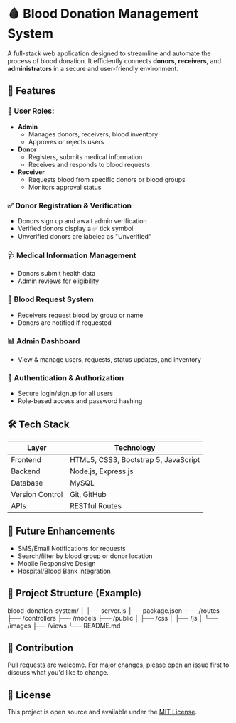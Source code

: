 # 🩸 Blood Donation Management System

A full-stack web application designed to streamline and automate the process of blood donation. It efficiently connects **donors**, **receivers**, and **administrators** in a secure and user-friendly environment.



## 🔧 Features

### 👥 User Roles:
- **Admin**
  - Manages donors, receivers, blood inventory
  - Approves or rejects users
- **Donor**
  - Registers, submits medical information
  - Receives and responds to blood requests
- **Receiver**
  - Requests blood from specific donors or blood groups
  - Monitors approval status

### ✅ Donor Registration & Verification
- Donors sign up and await admin verification
- Verified donors display a ✅ tick symbol
- Unverified donors are labeled as "Unverified"

### 🩺 Medical Information Management
- Donors submit health data
- Admin reviews for eligibility

### 🧾 Blood Request System
- Receivers request blood by group or name
- Donors are notified if requested

### 📊 Admin Dashboard
- View & manage users, requests, status updates, and inventory

### 🔐 Authentication & Authorization
- Secure login/signup for all users
- Role-based access and password hashing


## 🛠️ Tech Stack

| Layer      | Technology            |
|------------|------------------------|
| Frontend   | HTML5, CSS3, Bootstrap 5, JavaScript |
| Backend    | Node.js, Express.js    |
| Database   | MySQL                 |
| Version Control | Git, GitHub     |
| APIs       | RESTful Routes         |



## 🚀 Future Enhancements

- SMS/Email Notifications for requests
- Search/filter by blood group or donor location
- Mobile Responsive Design
- Hospital/Blood Bank integration



## 📁 Project Structure (Example)

blood-donation-system/
│
├── server.js
├── package.json
├── /routes
├── /controllers
├── /models
├── /public
│ ├── /css
│ ├── /js
│ └── /images
├── /views
└── README.md




## 🙌 Contribution

Pull requests are welcome. For major changes, please open an issue first to discuss what you'd like to change.



## 📜 License

This project is open source and available under the [MIT License](LICENSE).


